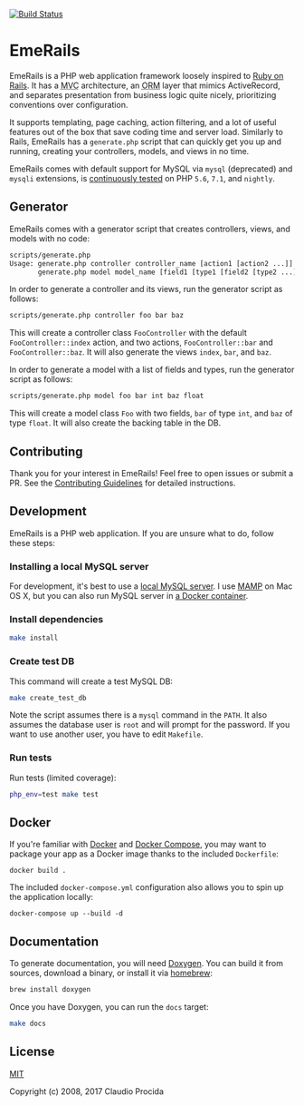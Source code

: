 [![Build Status](https://travis-ci.org/emeraldion/emerails.svg?branch=master)](https://travis-ci.org/emeraldion/emerails)

# EmeRails

EmeRails is a PHP web application framework loosely inspired to
[Ruby on Rails](http://www.rubyonrails.org).
It has a <acronym title="Model View Controller">MVC</acronym> architecture, an
<acronym title="Object Relational Mapping">ORM</acronym> layer that mimics ActiveRecord, and separates
presentation from business logic quite nicely, prioritizing conventions over configuration.

It supports templating, page caching, action filtering, and a lot of useful features out of the box
that save coding time and server load. Similarly to Rails, EmeRails has a `generate.php` script that
can quickly get you up and running, creating your controllers, models, and views in no time.

EmeRails comes with default support for MySQL via `mysql` (deprecated) and `mysqli` extensions, is
[continuously tested](https://travis-ci.org/emeraldion/emerails) on PHP `5.6`, `7.1`, and `nightly`.

## Generator

EmeRails comes with a generator script that creates controllers, views, and models with no code:

```sh
scripts/generate.php
Usage: generate.php controller controller_name [action1 [action2 ...]]
       generate.php model model_name [field1 [type1 [field2 [type2 ...]]]]
```

In order to generate a controller and its views, run the generator script as follows:

```sh
scripts/generate.php controller foo bar baz
```

This will create a controller class `FooController` with the default `FooController::index` action,
and two actions, `FooController::bar` and `FooController::baz`.
It will also generate the views `index`, `bar`, and `baz`.

In order to generate a model with a list of fields and types, run the generator script as follows:

```sh
scripts/generate.php model foo bar int baz float
```

This will create a model class `Foo` with two fields, `bar` of type `int`, and `baz` of type `float`.
It will also create the backing table in the DB.

## Contributing

Thank you for your interest in EmeRails! Feel free to open issues or submit a PR.
See the [Contributing Guidelines](https://github.com/emeraldion/emerails/blob/master/CONTRIBUTING.md)
for detailed instructions.


## Development

EmeRails is a PHP web application. If you are unsure what to do, follow these steps:

### Installing a local MySQL server

For development, it's best to use a
[local MySQL server](https://dev.mysql.com/doc/mysql-getting-started/).
I use [MAMP](https://www.mamp.info/) on Mac OS X, but you can also run MySQL server in
[a Docker container](https://hub.docker.com/r/mysql/mysql-server/).

### Install dependencies

```sh
make install
```

### Create test DB

This command will create a test MySQL DB: 

```sh
make create_test_db
```

Note the script assumes there is a `mysql` command in the `PATH`. It also assumes the database user is
`root` and will prompt for the password. If you want to use another user, you have to edit `Makefile`.

### Run tests

Run tests (limited coverage):

```sh
php_env=test make test
```

## Docker

If you're familiar with [Docker](https://docs.docker.com/engine/) and [Docker Compose](), you may want
to package your app as a Docker image thanks to the included `Dockerfile`:

```
docker build .
```

The included `docker-compose.yml` configuration also allows you to spin up the application locally:

```
docker-compose up --build -d
```

## Documentation

To generate documentation, you will need [Doxygen](https://github.com/doxygen/doxygen.git).
You can build it from sources, download a binary, or install it via [homebrew](http://brew.sh/):

```sh
brew install doxygen
```

Once you have Doxygen, you can run the `docs` target:

```sh
make docs
```

## License

[MIT](http://opensource.org/licenses/MIT)

Copyright (c) 2008, 2017 Claudio Procida

